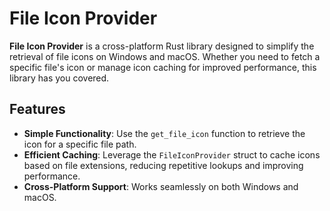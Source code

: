 # File Icon Provider

**File Icon Provider** is a cross-platform Rust library designed to simplify the retrieval of file icons on Windows and macOS. Whether you need to fetch a specific file's icon or manage icon caching for improved performance, this library has you covered.

## Features

- **Simple Functionality**: Use the `get_file_icon` function to retrieve the icon for a specific file path.
- **Efficient Caching**: Leverage the `FileIconProvider` struct to cache icons based on file extensions, reducing repetitive lookups and improving performance.
- **Cross-Platform Support**: Works seamlessly on both Windows and macOS.